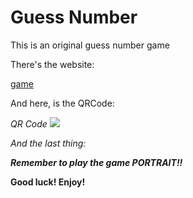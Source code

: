 # Guess Number

This is an original guess number game

There's the website:

[game](https://yufeixian.github.io/guessNumber/)



And here, is the QRCode:

*QR Code*
![](https://yufeixian.github.io/guessNumber/img/QRCode.png)


*And the last thing:*

__*Remember to play the game PORTRAIT!!*__


__Good luck! Enjoy!__
